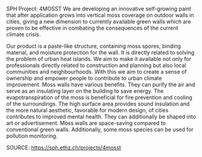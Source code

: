 SPH Project: 4MOSST
We are developing an innovative self-growing paint that after application grows into vertical moss coverage on outdoor walls in cities, giving a new dimension to currently available green walls which are proven to be effective in combating the consequences of the current climate crisis.

Our product is a paste-like structure, containing moss spores, binding material, and moisture protection for the wall. It is directly related to solving the problem of urban heat islands. We aim to make it available not only for professionals directly related to construction and planning but also local communities and neighbourhoods. With this we aim to create a sense of ownership and empower people to contribute to urban climate improvement. Moss walls have various benefits. They can purify the air and serve as an insulating layer on the building to save energy. The evapotranspiration of the moss is beneficial for fire prevention and cooling of the surroundings. The high surface area provides sound insulation and the more natural aesthetic, favorable for modern design, of cities contributes to improved mental health. They can additionally be shaped into art or advertisement. Moss walls are space-saving compared to conventional green walls. Additionally, some moss species can be used for pollution monitoring.


SOURCE: https://sph.ethz.ch/projects/4mosst